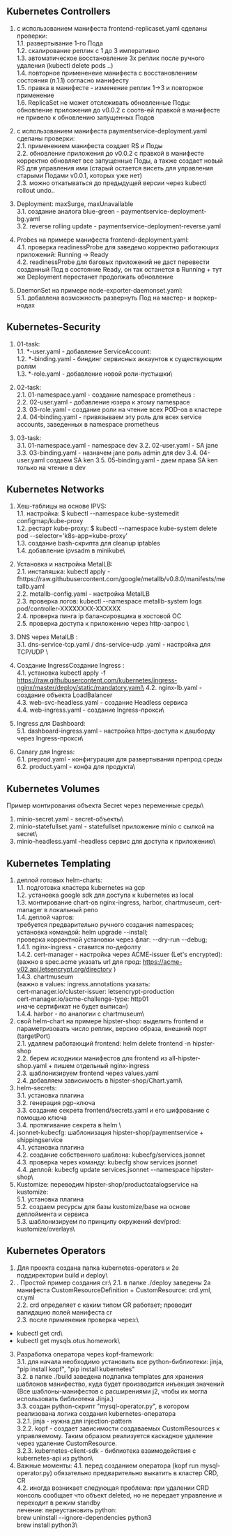 <H2>Kubernetes Controllers</H2>

1. с использованием манифеста frontend-replicaset.yaml сделаны проверки:\
1.1. развертывание 1-го Пода\
1.2. скалирование реплик с 1 до 3 императивно\
1.3. автоматическое восстановление 3х реплик после ручного удаления (kubectl delete pods ..)\
1.4. повторное примененеие манифеста с восстановлением состояния (п.1.1) согласно манифесту\
1.5. правка в манифесте - изменение реплик 1->3 и повторное применение\
1.6. ReplicaSet не может отслеживать обновленные Поды: обновление приложения до v0.0.2 с соотв-ей правкой в манифесте не привело к обновлению запущенных Подов

2. с использованием манифеста paymentservice-deployment.yaml сделаны проверки:\
2.1. применением манифеста создает RS и Поды\
2.2. обновление приложения до v0.0.2 с правкой в манифесте корректно обновляет все запущенные Поды, а также создает новый RS для управления ими (старый остается висеть для управления старыми Подами v0.0.1, которых уже нет)\
2.3. можно откатываться до предыдущей версии через kubectl rollout undo..

3. Deployment: maxSurge, maxUnavailable\
3.1. создание аналога blue-green - paymentservice-deployment-bg.yaml\
3.2. reverse rolling update - paymentservice-deployment-reverse.yaml

4. Probes на примере манифеста frontend-deployment.yaml:\
4.1. проверка readinessProbe для заведемо корректно работающих приложений: Running -> Ready \
4.2. readinessProbe для баговых приложений не даст перевести созданный Под в состояние Ready, он так останется в Running + тут же Deployment перестанет продолжать обновление


5. DaemonSet на примере node-exporter-daemonset.yaml:\
5.1. добавлена возможность развернуть Под на мастер- и воркер-нодах




<H2>Kubernetes-Security</H2>

1. 01-task:\
1.1. *-user.yaml - добавление ServiceAccount:\
1.2. *-binding.yaml - биндинг сервисных аккаунтов к существующим ролям\
1.3. *-role.yaml - добавление новой роли-пустышки\

2. 02-task:\
2.1. 01-namespace.yaml - создание namespace prometheus :\
2.2. 02-user.yaml - добавление юзера к этому namespace\
2.3. 03-role.yaml - создание роли на чтение всех POD-ов в кластере\
2.4. 04-binding.yaml - привязываем эту роль для всех service accounts, заведенных в namespace prometheus 

3. 03-task:\
3.1. 01-namespace.yaml - namespace dev
3.2. 02-user.yaml - SA jane
3.3. 03-binding.yaml - назначем jane роль admin для dev
3.4. 04-user.yaml создаем SA ken
3.5. 05-binding.yaml - даем права SA ken только на чтение в dev


<H2>Kubernetes Networks</H2>

1. Хеш-таблицы на основе IPVS:\
1.1. настройка: $ kubectl --namespace kube-systemedit configmap/kube-proxy \
1.2. рестарт kube-proxy: $ kubectl --namespace kube-system delete pod --selector='k8s-app=kube-proxy'\
1.3. создание bash-скрипта для cleanup iptables\
1.4. добавление ipvsadm в minikube\

2. Установка и настройка MetalLB:\
2.1. инсталяшка: kubectl apply -fhttps://raw.githubusercontent.com/google/metallb/v0.8.0/manifests/metallb.yaml \
2.2. metallb-config.yaml - настройка MetalLB \
2.3. проверка логов: kubectl --namespace metallb-system logs pod/controller-XXXXXXXX-XXXXXX \
2.4. проверка пинга ip балансировщика в хостовой ОС \
2.5. проверка доступа к приложению через http-запрос \

3. DNS через MetalLB :\
3.1. dns-service-tcp.yaml / dns-service-udp .yaml  - настройка для TCP/UDP \

4. Создание IngressСоздание Ingress :\
4.1. установка kubectl apply -f https://raw.githubusercontent.com/kubernetes/ingress-nginx/master/deploy/static/mandatory.yaml\
4.2. nginx-lb.yaml - создание объекта LoadBalancer\
4.3. web-svc-headless.yaml - создание Headless сервиса\
4.4. web-ingress.yaml - создание Ingress-прокси\

5. Ingress для Dashboard:\
5.1. dashboard-ingress.yaml - настройка https-доступа к дашборду через Ingress-прокси\

6.  Canary для Ingress:\
6.1. preprod.yaml - конфигурация для развертывания препрод среды\
6.2. product.yaml - конфа для продукта\



<H2>Kubernetes Volumes</H2>

Пример монтирования объекта Secret через переменные среды\
1. minio-secret.yaml - secret-объекты\
2. minio-statefullset.yaml - statefullset приложение minio с сылкой на secret\
3. minio-headless.yaml -headless сервис для доступа к приложению\


<H2>Kubernetes Templating</H2>

1. деплой готовых helm-charts:\
1.1. подготовка кластера kubernetes на gcp\
1.2. установка google sdk для доступа к kubernetes из local\
1.3. монтирование chart-ов nginx-ingress, harbor, chartmuseum, cert-manager в локальный репо\
1.4. деплой чартов:\
требуется предварительно ручного создания namespaces;\
установка командой: helm upgrade --install;\
проверка корректной установки через флаг: --dry-run --debug;\
1.4.1.  nginx-ingress -  ставится по-дефолту\
1.4.2.  cert-manager -  настройка через ACME-issuer (Let's encrypted):\
(важно в spec.acme указать url для прод: https://acme-v02.api.letsencrypt.org/directory )\
1.4.3. chartmuseum \
(важно в values: ingress.annotations указать:\
cert-manager.io/cluster-issuer: letsencrypt-production\
cert-manager.io/acme-challenge-type: http01 \
иначе сертификат не будет выписан)\
1.4.4. harbor - по аналогии с chartmuseum\
2. свой helm-chart на примере hipster-shop:  выделить frontend и параметризовать число реплик,  версию образа, внешний порт (targetPort)\
2.1. удаляем работающий frontend: helm delete frontend -n hipster-shop\
2.2. берем исходники манифестов для frontend из all-hipster-shop.yaml + пишем отдельный nginx-ingress\
2.3. шаблонизируем frontend через values.yaml\
2.4. добавляем зависимость в hipster-shop/Chart.yaml\
3. helm-secrets:\
3.1. установка плагина\
3.2. генерация pgp-ключа\
3.3. создание секрета frontend/secrets.yaml  и его шифрование с помощью ключа\
3.4. протягивание секрета в helm \
4. jsonnet-kubecfg: шаблонизация hipster-shop/paymentservice + shippingservice\
4.1. установка плагина\
4.2. создание собственного шаблона: kubecfg/services.jsonnet\
4.3. проверка через команду: kubecfg show services.jsonnet\
4.4. деплой: kubecfg update services.jsonnet --namespace hipster-shop\
5. Kustomize: переводим hipster-shop/productcatalogservice на kustomize:\
5.1. установка плагина\
5.2. создаем ресурсы для базы kustomize/base на основе деплоймента и сервиса\
5.3. шаблонизируем по принципу окружений dev/prod: kustomize/overlays\


<H2>Kubernetes Operators</H2>

1. Для проекта создана папка kubernetes-operators и 2е поддиректории build и deploy\
2. . Простой пример создания cr:\ 
2.1. в папке ./deploy заведены 2а манифеста CustomResourceDefinition + CustomResource: crd.yml, cr.yml\
2.2. crd  определяет с каким типом CR работает; проводит валидацию полей манифеста cr\
2.3. после применения проверка через:\
- kubectl get crd\
- kubectl get mysqls.otus.homework\
3. Разработка оператора через kopf-framework:\
3.1. для начала необходимо установить все python-библиотеки: jinja, "pip install kopf",  "pip install kubernetes"\
3.2. в папке ./build заведена подпапка templates для хранения шаблонов манифество, куда будет производится инъекция значений\
(Все шаблоны-манифестов с расширениями j2, чтобы их могла использовать библиотека Jinja.)\
3.3. создан python-скрипт "mysql-operator.py", в котором реализована логика создания kubernetes-оператора\
3.2.1. jinja - нужна для injection-pattern\
3.2.2. kopf - создает зависимости создаваемых CustomResources к управляемому.  Таким образом реализуется каскадное удаление через удаление CustomResource.\
3.2.3. kubernetes-client-sdk - библиотека взаимодействия с kubernetes-api из python\
4. Важные моменты:
4.1. перед созданием оператора (kopf run mysql-operator.py) обязательно предварительно выкатить в кластер CRD, CR\
4.2. иногда возникает следующая проблема: при удалении CRD консоль сообщает что объект deleted, но не передает управление  и переходит в режим standby\
лечение: переустановить python:\
brew uninstall --ignore-dependencies python3\
brew install python3\

